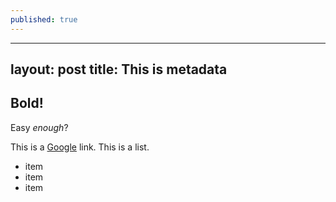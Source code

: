 ```yaml
---
published: true
---
```


---
layout: post
title: This is metadata
---

## Bold!

Easy _enough_?

This is a [Google](google.com "Title?") link. 
This is a list.
- item
- item
- item

